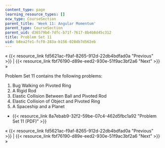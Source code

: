```yaml
---
content_type: page
learning_resource_types: []
ocw_type: CourseSection
parent_title: 'Week 11: Angular Momentum'
parent_type: CourseSection
parent_uid: d36579bd-7dfc-b71f-7617-8b4b8d45c312
title: Problem Set 11
uid: b8ea2fe1-fcf0-283a-b156-028db7d562eb
---
```


« {{< resource_link fd5621ac-f9af-8265-912d-22db4bdfad0a "Previous" >}} | {{< resource_link fbf76190-d89e-eed2-930e-51f9ac3bf2a6 "Next" >}} »

Problem Set 11 contains the following problems:

1.  Bug Walking on Pivoted Ring
2.  A Rigid Rod
3.  Elastic Collision Between Ball and Pivoted Rod
4.  Elastic Collision of Object and Pivoted Ring
5.  A Spaceship and a Planet

*   {{< resource_link 8a7ebab9-32f2-59be-07c4-462d5fbc1a92 "Problem Set 11 (PDF)" >}}

« {{< resource_link fd5621ac-f9af-8265-912d-22db4bdfad0a "Previous" >}} | {{< resource_link fbf76190-d89e-eed2-930e-51f9ac3bf2a6 "Next" >}} »